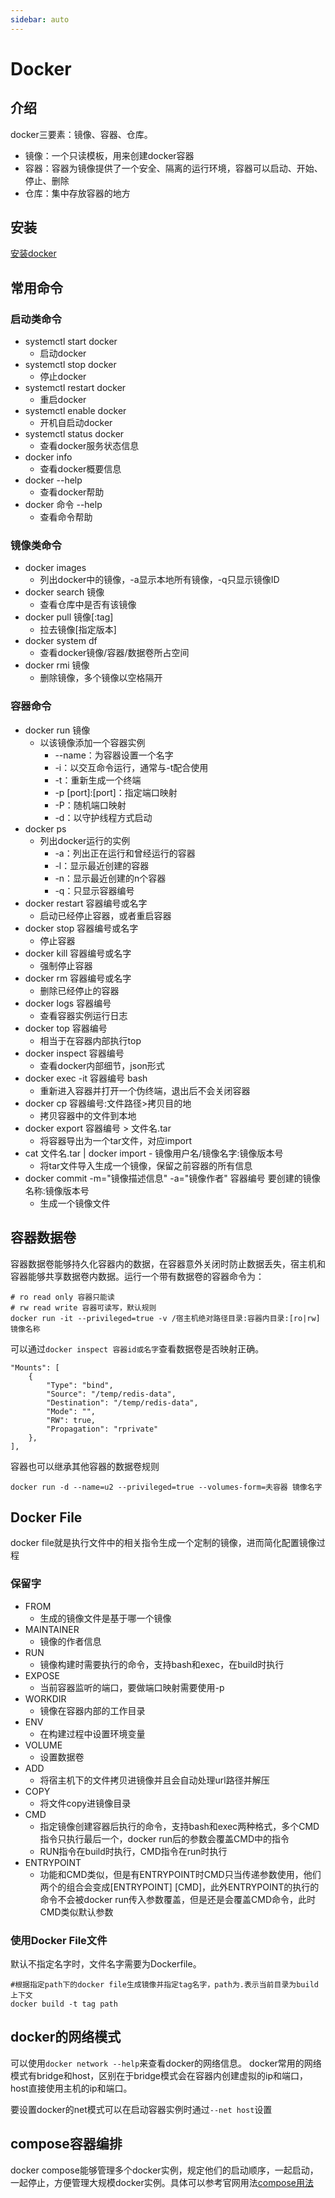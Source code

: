```yaml
---
sidebar: auto
---
```

# Docker

## 介绍
docker三要素：镜像、容器、仓库。
- 镜像：一个只读模板，用来创建docker容器
- 容器：容器为镜像提供了一个安全、隔离的运行环境，容器可以启动、开始、停止、删除
- 仓库：集中存放容器的地方
## 安装
[安装docker](https://docs.docker.com/engine/install/)
## 常用命令
### 启动类命令
- systemctl start docker
  - 启动docker
- systemctl stop docker
  - 停止docker
- systemctl restart docker
  - 重启docker
- systemctl enable docker
  - 开机自启动docker
- systemctl status docker
  - 查看docker服务状态信息
- docker info
  - 查看docker概要信息
- docker --help
  - 查看docker帮助
- docker 命令 --help
  - 查看命令帮助
### 镜像类命令
- docker images
  - 列出docker中的镜像，-a显示本地所有镜像，-q只显示镜像ID
- docker search 镜像
  - 查看仓库中是否有该镜像
- docker pull 镜像[:tag]
  - 拉去镜像[指定版本]
- docker system df
  - 查看docker镜像/容器/数据卷所占空间
- docker rmi 镜像
  - 删除镜像，多个镜像以空格隔开
### 容器命令
- docker run 镜像
  - 以该镜像添加一个容器实例
    - --name：为容器设置一个名字
    - -i：以交互命令运行，通常与-t配合使用
    - -t：重新生成一个终端
    - -p [port]:[port]：指定端口映射
    - -P：随机端口映射
    - -d：以守护线程方式启动
- docker ps
  - 列出docker运行的实例
    - -a：列出正在运行和曾经运行的容器
    - -l：显示最近创建的容器
    - -n：显示最近创建的n个容器
    - -q：只显示容器编号
- docker restart 容器编号或名字
  - 启动已经停止容器，或者重启容器
- docker stop 容器编号或名字
  - 停止容器
- docker kill 容器编号或名字
  - 强制停止容器
- docker rm 容器编号或名字
  - 删除已经停止的容器
- docker logs 容器编号
  - 查看容器实例运行日志
- docker top 容器编号
  - 相当于在容器内部执行top
- docker inspect 容器编号
  - 查看docker内部细节，json形式
- docker exec -it 容器编号 bash
  - 重新进入容器并打开一个伪终端，退出后不会关闭容器
- docker cp 容器编号:文件路径>拷贝目的地
  - 拷贝容器中的文件到本地
- docker export 容器编号 > 文件名.tar
  - 将容器导出为一个tar文件，对应import
- cat 文件名.tar | docker import - 镜像用户名/镜像名字:镜像版本号
  - 将tar文件导入生成一个镜像，保留之前容器的所有信息
- docker commit -m="镜像描述信息" -a="镜像作者" 容器编号 要创建的镜像名称:镜像版本号
  - 生成一个镜像文件
## 容器数据卷
容器数据卷能够持久化容器内的数据，在容器意外关闭时防止数据丢失，宿主机和容器能够共享数据卷内数据。运行一个带有数据卷的容器命令为：
```docker
# ro read only 容器只能读
# rw read write 容器可读写，默认规则
docker run -it --privileged=true -v /宿主机绝对路径目录:容器内目录:[ro|rw] 镜像名称
```
可以通过`docker inspect 容器id或名字`查看数据卷是否映射正确。
``` 
"Mounts": [
    {
        "Type": "bind",
        "Source": "/temp/redis-data", 
        "Destination": "/temp/redis-data",
        "Mode": "",
        "RW": true,
        "Propagation": "rprivate"
    },
],
```
容器也可以继承其他容器的数据卷规则
```docker
docker run -d --name=u2 --privileged=true --volumes-form=夫容器 镜像名字
```
## Docker File
docker file就是执行文件中的相关指令生成一个定制的镜像，进而简化配置镜像过程
### 保留字
- FROM
  - 生成的镜像文件是基于哪一个镜像
- MAINTAINER
  - 镜像的作者信息
- RUN
  - 镜像构建时需要执行的命令，支持bash和exec，在build时执行
- EXPOSE
  - 当前容器监听的端口，要做端口映射需要使用-p
- WORKDIR
  - 镜像在容器内部的工作目录
- ENV
  - 在构建过程中设置环境变量
- VOLUME
  - 设置数据卷
- ADD
  - 将宿主机下的文件拷贝进镜像并且会自动处理url路径并解压
- COPY
  - 将文件copy进镜像目录
- CMD
  - 指定镜像创建容器后执行的命令，支持bash和exec两种格式，多个CMD指令只执行最后一个，docker run后的参数会覆盖CMD中的指令
  - RUN指令在build时执行，CMD指令在run时执行
- ENTRYPOINT
  - 功能和CMD类似，但是有ENTRYPOINT时CMD只当传递参数使用，他们两个的组合会变成[ENTRYPOINT] [CMD]，此外ENTRYPOINT的执行的命令不会被docker run传入参数覆盖，但是还是会覆盖CMD命令，此时CMD类似默认参数
### 使用Docker File文件
默认不指定名字时，文件名字需要为Dockerfile。
```shell
#根据指定path下的docker file生成镜像并指定tag名字，path为.表示当前目录为build上下文
docker build -t tag path
```
## docker的网络模式
可以使用`docker network --help`来查看docker的网络信息。  docker常用的网络模式有bridge和host，区别在于bridge模式会在容器内创建虚拟的ip和端口，host直接使用主机的ip和端口。

要设置docker的net模式可以在启动容器实例时通过`--net host`设置

## compose容器编排
docker compose能够管理多个docker实例，规定他们的启动顺序，一起启动，一起停止，方便管理大规模docker实例。具体可以参考官网用法[compose用法](https://docs.docker.com/get-started/08_using_compose/)
